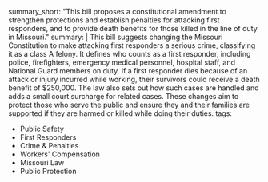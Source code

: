 summary_short: "This bill proposes a constitutional amendment to strengthen protections and establish penalties for attacking first responders, and to provide death benefits for those killed in the line of duty in Missouri."
summary: |
  This bill suggests changing the Missouri Constitution to make attacking first responders a serious crime, classifying it as a class A felony. It defines who counts as a first responder, including police, firefighters, emergency medical personnel, hospital staff, and National Guard members on duty. If a first responder dies because of an attack or injury incurred while working, their survivors could receive a death benefit of $250,000. The law also sets out how such cases are handled and adds a small court surcharge for related cases. These changes aim to protect those who serve the public and ensure they and their families are supported if they are harmed or killed while doing their duties.
tags:
  - Public Safety
  - First Responders
  - Crime & Penalties
  - Workers' Compensation
  - Missouri Law
  - Public Protection
